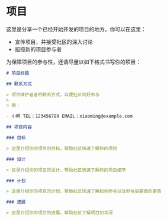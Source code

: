 # 项目

这里是分享一个已经开始开发的项目的地方。你可以在这里：

- 宣传项目，并接受社区的深入讨论
- 招揽新的项目参与者

为保障项目的参与性，还请尽量以如下格式书写你的项目：

```markdown
# 项目标题

## 联系方式

> 项目维护者者的联系方式，以便社区同好参与
>
> 例：

- 小明 TEL：123456789 EMAIL：xiaoming@example.com

## 项目内容

### 目标

> 这里介绍你的项目的目标，帮助社区快速了解你的项目

### 设计

> 这里介绍你的项目的设计，帮助社区快速了解你的项目细节

### 计划

> 这里介绍你的项目的计划，帮助社区快速了解如何参与以及参与后要做的事情

### 进展

> 这里介绍你的项目的进展，帮助社区了解项目的状况
```
